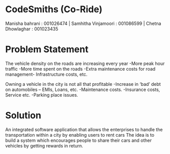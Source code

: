 # CodeSmiths (Co-Ride)
Manisha bahrani : 001026474 | Samhitha Vinjamoori : 001086599   | Chetna Dhowlaghar : 001023435 

# Problem Statement 
The vehicle density on the roads are increasing every year
-More peak hour traffic
-More time spent on the roads
-Extra maintenance costs for road management- Infrastructure costs, etc.

Owning a vehicle in the city is not all that profitable
-Increase in ‘bad’ debt on automobiles – EMIs, Loans, etc.
-Maintenance costs. -Insurance costs, Service etc.
-Parking place issues.

# Solution
An integrated software application that allows the enterprises to handle the transportation within a city by enabling users to rent cars
The idea is to build a system which encourages people to share their cars and other vehicles by getting rewards in return.




